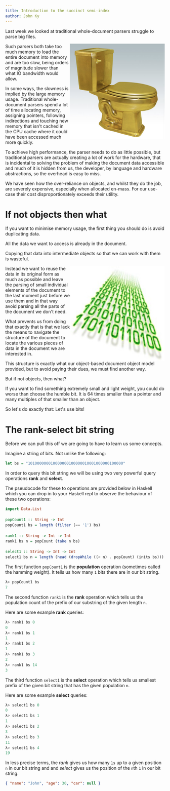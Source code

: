 ```yaml
---
title: Introduction to the succinct semi-index
author: John Ky
---
```


Last week we looked at traditional whole-document parsers struggle to parse
big files.

<img style="float: right; height: 300px; width: 300px;" src="/images/golden-toilet.png">
Such parsers both take too much memory to load the entire document into
memory and are too slow, being orders of magnitude slower than what IO
bandwidth would allow.

In some ways, the slowness is implied by the large memory usage. Traditional
whole-document parsers spend a lot of time allocating memory, assigning
pointers, following indirections and touching new memory that isn't cached
in the CPU cache where it could have been accessed much more quickly.

To achieve high performance, the parser needs to do as little possible, but
traditional parsers are actually creating a lot of work for the hardware,
that is incidental to solving the problem of making the document data accessible
and much of it is hidden from us, the developer, by language and hardware
abstractions, so the overhead is easy to miss.

We have seen how the over-reliance on objects, and whilst they do the job,
are severely expensive, especially when allocated en-mass.  For our use-case
their cost disproportionately exceeds their utility.

# If not objects then what

If you want to minimise memory usage, the first thing you should do is avoid
duplicating data.

All the data we want to access is already in the document.

Copying that data into intermediate objects so that we can work with them
is wasteful.

<img style="float: right; height: 300px; width: 300px;" src="/images/bits-in-perspective.jpg">
Instead we want to reuse the data in its original form as much as possible
and leave the parsing of small individual elements of the document to
the last moment just before we use them and in that way avoid parsing all
the parts of the document we don't need.

What prevents us from doing that exactly that is that we lack the means
to navigate the structure of the document to locate the various pieces
of data in the document we are interested in.

This structure is exactly what our object-based document object model
provided, but to avoid paying their dues, we must find another way.

But if not objects, then what?

If you want to find something extremely small and light weight, you could do
worse than choose the humble bit.  It is 64 times smaller than a pointer
and many multiples of that smaller than an object.

So let's do exactly that: Let's use bits!

# The rank-select bit string

Before we can pull this off we are going to have to learn us some concepts.

Imagine a string of bits.  Not unlike the following:

```haskell
let bs = "101000000010000000100000010001000000100000"
```

In order to query this bit string we will be using two very powerful
query operations **rank** and **select**.

The pseudocode for these to operations are provided below in Haskell which
you can drop in to your Haskell repl to observe the behaviour of these two
operations:

```haskell
import Data.List

popCount1 :: String -> Int
popCount1 bs = length (filter (== '1') bs)

rank1 :: String -> Int -> Int
rank1 bs n = popCount (take n bs)

select1 :: String -> Int -> Int
select1 bs n = length (head (dropWhile ((< n) . popCount) (inits bs)))
```

The first function `popCount1` is the **population** operation (sometimes called the hamming weight).
It tells us how many `1` bits there are in our bit string.

```haskell
λ> popCount1 bs
7
```

The second function `rank1` is the **rank** operation which tells us the population count of
the prefix of our substring of the given length `n`.

Here are some example **rank** queries:

```haskell
λ> rank1 bs 0
0
λ> rank1 bs 1
1
λ> rank1 bs 2
1
λ> rank1 bs 3
2
λ> rank1 bs 14
3
```

The third function `select1` is the **select** operation which tells us smallest prefix of the given
bit string that has the given population `n`.

Here are some example **select** queries:

```haskell
λ> select1 bs 0
0
λ> select1 bs 1
1
λ> select1 bs 2
3
λ> select1 bs 3
11
λ> select1 bs 4
19
```

In less precise terms, the *rank* gives us how many `1s` up to a given position `n`
in our bit string and and *select* gives us the position of the `n`th `1` in our
bit string.

```json
{ "name": "John", "age": 30, "car": null }
```
